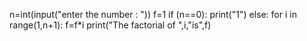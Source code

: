 n=int(input("enter the number : "))
f=1
if (n==0):
    print("1")
else:
    for i in range(1,n+1):
        f=f*i
        print("The factorial of ",i,"is",f)

